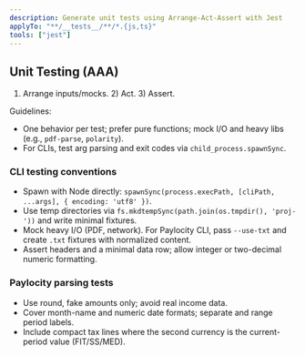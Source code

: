 ```yaml
---
description: Generate unit tests using Arrange-Act-Assert with Jest
applyTo: "**/__tests__/**/*.{js,ts}"
tools: ["jest"]
---
```


## Unit Testing (AAA)

1) Arrange inputs/mocks. 2) Act. 3) Assert.

Guidelines:
- One behavior per test; prefer pure functions; mock I/O and heavy libs (e.g., `pdf-parse`, `polarity`).
- For CLIs, test arg parsing and exit codes via `child_process.spawnSync`.

### CLI testing conventions
- Spawn with Node directly: `spawnSync(process.execPath, [cliPath, ...args], { encoding: 'utf8' })`.
- Use temp directories via `fs.mkdtempSync(path.join(os.tmpdir(), 'proj-'))` and write minimal fixtures.
- Mock heavy I/O (PDF, network). For Paylocity CLI, pass `--use-txt` and create `.txt` fixtures with normalized content.
- Assert headers and a minimal data row; allow integer or two-decimal numeric formatting.

### Paylocity parsing tests
- Use round, fake amounts only; avoid real income data.
- Cover month-name and numeric date formats; separate and range period labels.
- Include compact tax lines where the second currency is the current-period value (FIT/SS/MED).



